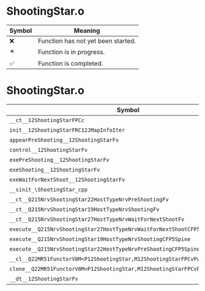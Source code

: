 # ShootingStar.o
| Symbol | Meaning 
| ------------- | ------------- 
| :x: | Function has not yet been started. 
| :eight_pointed_black_star: | Function is in progress. 
| :white_check_mark: | Function is completed. 


# ShootingStar.o
| Symbol | Decompiled? |
| ------------- | ------------- |
| `__ct__12ShootingStarFPCc` | :white_check_mark: |
| `init__12ShootingStarFRC12JMapInfoIter` | :white_check_mark: |
| `appearPreShooting__12ShootingStarFv` | :white_check_mark: |
| `control__12ShootingStarFv` | :x: |
| `exePreShooting__12ShootingStarFv` | :x: |
| `exeShooting__12ShootingStarFv` | :x: |
| `exeWaitForNextShoot__12ShootingStarFv` | :white_check_mark: |
| `__sinit_\ShootingStar_cpp` | :white_check_mark: |
| `__ct__Q215NrvShootingStar22HostTypeNrvPreShootingFv` | :white_check_mark: |
| `__ct__Q215NrvShootingStar19HostTypeNrvShootingFv` | :white_check_mark: |
| `__ct__Q215NrvShootingStar27HostTypeNrvWaitForNextShootFv` | :white_check_mark: |
| `execute__Q215NrvShootingStar27HostTypeNrvWaitForNextShootCFP5Spine` | :white_check_mark: |
| `execute__Q215NrvShootingStar19HostTypeNrvShootingCFP5Spine` | :white_check_mark: |
| `execute__Q215NrvShootingStar22HostTypeNrvPreShootingCFP5Spine` | :white_check_mark: |
| `__cl__Q22MR51FunctorV0M<P12ShootingStar,M12ShootingStarFPCvPv_v>CFv` | :white_check_mark: |
| `clone__Q22MR51FunctorV0M<P12ShootingStar,M12ShootingStarFPCvPv_v>CFP7JKRHeap` | :white_check_mark: |
| `__dt__12ShootingStarFv` | :white_check_mark: |
